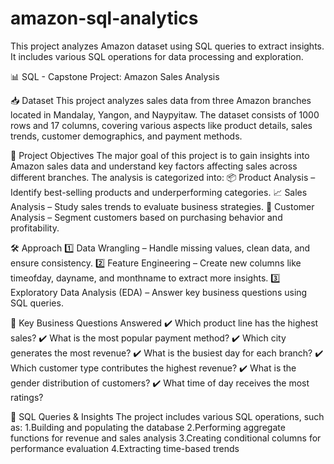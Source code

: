 # amazon-sql-analytics
This project analyzes Amazon dataset using SQL queries to extract insights. It includes various SQL operations for data processing and exploration.


📊 SQL - Capstone Project: Amazon Sales Analysis

📥 Dataset
This project analyzes sales data from three Amazon branches located in Mandalay, Yangon, and Naypyitaw. The dataset consists of 1000 rows and 17 columns, covering various aspects like product details, sales trends, customer demographics, and payment methods.

🎯 Project Objectives
The major goal of this project is to gain insights into Amazon sales data and understand key factors affecting sales across different branches. The analysis is categorized into:
📦 Product Analysis – Identify best-selling products and underperforming categories.
📈 Sales Analysis – Study sales trends to evaluate business strategies.
👥 Customer Analysis – Segment customers based on purchasing behavior and profitability.

🛠 Approach
1️⃣ Data Wrangling – Handle missing values, clean data, and ensure consistency.
2️⃣ Feature Engineering – Create new columns like timeofday, dayname, and monthname to extract more insights.
3️⃣ Exploratory Data Analysis (EDA) – Answer key business questions using SQL queries.



📌 Key Business Questions Answered
✔️ Which product line has the highest sales?
✔️ What is the most popular payment method?
✔️ Which city generates the most revenue?
✔️ What is the busiest day for each branch?
✔️ Which customer type contributes the highest revenue?
✔️ What is the gender distribution of customers?
✔️ What time of day receives the most ratings?



💾 SQL Queries & Insights
The project includes various SQL operations, such as:
1.Building and populating the database
2.Performing aggregate functions for revenue and sales analysis
3.Creating conditional columns for performance evaluation
4.Extracting time-based trends





